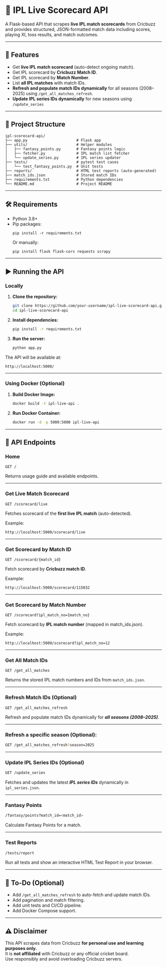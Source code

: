
# 🏏 IPL Live Scorecard API

A Flask-based API that scrapes **live IPL match scorecards** from Cricbuzz and provides structured, JSON-formatted match data including scores, playing XI, toss results, and match outcomes.

---

## 🚀 Features

- Get **live IPL match scorecard** (auto-detect ongoing match).
- Get IPL scorecard by **Cricbuzz Match ID**.
- Get IPL scorecard by **Match Number**.
- List **all IPL matches** with match IDs.
- **Refresh and populate match IDs dynamically** for all seasons (2008–2025) using `/get_all_matches_refresh`.
- **Update IPL series IDs dynamically** for new seasons using `/update_series`

---

## 📂 Project Structure

```
ipl-scorecard-api/
├── app.py                      # Flask app
├── utils/                      # Helper modules
│   ├── fantasy_points.py       # Fantasy points logic
│   ├── fetcher.py              # IPL match list fetcher
│   └── update_series.py        # IPL series updater
├── tests/                      # pytest test cases
│   └── test_fantasy_points.py  # Unit tests
├── reports/                    # HTML test reports (auto-generated)
├── match_ids.json              # Stored match IDs
├── requirements.txt            # Python dependencies
└── README.md                   # Project README

```

---

## 🛠️ Requirements

- Python 3.8+
- Pip packages:
  ```
  pip install -r requirements.txt
  ```
  Or manually:
  ```
  pip install flask flask-cors requests scrapy
  ```

---

## ▶️ Running the API

### Locally

1. **Clone the repository:**
   ```bash
   git clone https://github.com/your-username/ipl-live-scorecard-api.git
   cd ipl-live-scorecard-api
   ```

2. **Install dependencies:**
   ```bash
   pip install -r requirements.txt
   ```

3. **Run the server:**
   ```bash
   python app.py
   ```

The API will be available at:
```
http://localhost:5000/
```

---

### Using Docker (Optional)

1. **Build Docker Image:**
   ```bash
   docker build -t ipl-live-api .
   ```

2. **Run Docker Container:**
   ```bash
   docker run -d -p 5000:5000 ipl-live-api
   ```

---

## 📄 API Endpoints

### Home

```
GET /
```
Returns usage guide and available endpoints.

---

### Get Live Match Scorecard

```
GET /scorecard/live
```
Fetches scorecard of the **first live IPL match** (auto-detected).

Example:
```
http://localhost:5000/scorecard/live
```

---

### Get Scorecard by Match ID

```
GET /scorecard/{match_id}
```
Fetch scorecard by **Cricbuzz match ID**.

Example:
```
http://localhost:5000/scorecard/115032
```

---

### Get Scorecard by Match Number

```
GET /scorecard?ipl_match_no={match_no}
```
Fetch scorecard by **IPL match number** (mapped in match_ids.json).

Example:
```
http://localhost:5000/scorecard?ipl_match_no=12
```

---

### Get All Match IDs

```
GET /get_all_matches
```
Returns the stored IPL match numbers and IDs from `match_ids.json`.

---

### Refresh Match IDs (Optional)

```
GET /get_all_matches_refresh
```
Refresh and populate match IDs dynamically for ***all seasons (2008–2025)***.

---

### Refresh a specific season (Optional):

```bash
GET /get_all_matches_refresh?season=2025
```

---

### Update IPL Series IDs (Optional)

```bash
GET /update_series
```
Fetches and updates the latest ***IPL series IDs*** dynamically in `ipl_series.json`.

---

### Fantasy Points

```bash
/fantasy/points?match_id=<match_id>

```
Calculate Fantasy Points for a match.

---

### Test Reports

```bash
/tests/report
```
Run all tests and show an interactive HTML Test Report in your browser.

---


## 🚧 To-Do (Optional)

- Add `/get_all_matches_refresh` to auto-fetch and update match IDs.
- Add pagination and match filtering.
- Add unit tests and CI/CD pipeline.
- Add Docker Compose support.

---

## ⚠️ Disclaimer

This API scrapes data from Cricbuzz **for personal use and learning purposes only.**  
It is **not affiliated** with Cricbuzz or any official cricket board.  
Use responsibly and avoid overloading Cricbuzz servers.

